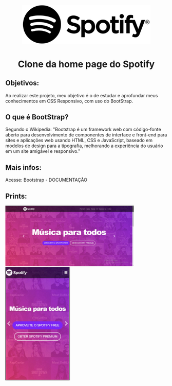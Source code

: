 <h1 align="center">
<img src="./img/spotify.png" width="400px">
</h1>

<h1 align="center" >Clone da home page do Spotify</h1>

## Objetivos:
<p>Ao realizar este projeto, meu objetivo é o de estudar e aprofundar meus conhecimentos em CSS Responsivo, com uso do BootStrap.

## O que é BootStrap?
Segundo o Wikipedia: "Bootstrap é um framework web com código-fonte aberto para desenvolvimento de componentes de interface e front-end para sites e aplicações web usando HTML, CSS e JavaScript, baseado em modelos de design para a tipografia, melhorando a experiência do usuário em um site amigável e responsivo."

## Mais infos:
<p>Acesse: <a src="https://getbootstrap.com.br/docs/4.1/getting-started/introduction/">Bootstrap - DOCUMENTAÇÃO</a>

## Prints: 

<img src="./img/CapturarHomeFull.JPG" width="400px"> <img src="./img/CapturarHomeMObile.JPG" width="200px">
